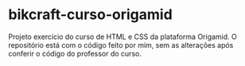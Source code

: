 # bikcraft-curso-origamid
Projeto exercício do curso de HTML e CSS da plataforma Origamid. O repositório está com o código feito por mim, sem as alterações após conferir o código do professor do curso. 
